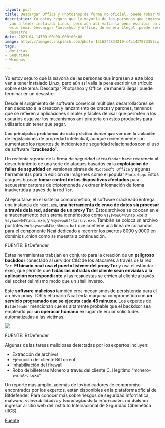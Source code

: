 ```yaml
---
layout: post
title: Descargar Office y Photoshop de forma no oficial, puede robar tus Bitcoins
description: Yo estoy seguro que la mayoría de las personas que ingresen a este blog
  van a tener instalado Linux, pero aún así valía la pena escribir un artículo sobre
  este tema. Descargar Photoshop y Office, de manera ilegal, puede terminar en un
  desastre.
date: 2021-04-14T03:00:00.000+00:00
image: https://images.unsplash.com/photo-1516245834210-c4c142787335?ixlib=rb-1.2.1&ixid=MnwxMjA3fDB8MHxwaG90by1wYWdlfHx8fGVufDB8fHx8&auto=format&fit=crop&w=869&q=80
tags:
- Noticias
- Seguridad
- Windows

---
```

Yo estoy seguro que la mayoría de las personas que ingresen a este blog van a tener instalado Linux, pero aún así valía la pena escribir un artículo sobre este tema. Descargar Photoshop y Office, de manera ilegal, puede terminar en un desastre.

Desde el surgimiento del software comercial múltiples desarrolladores se han dedicado a la creación y lanzamiento de cracks y parches, términos que se refieren a aplicaciones simples y fáciles de usar que permiten a los usuarios esquivar los mecanismos anti piratería en estos productos para utilizarlos sin tener que pagar.

Los principales problemas de esta práctica tienen que ver con la violación de legislaciones de propiedad intelectual, aunque recientemente han aumentado los reportes de incidentes de seguridad relacionados con el uso de software **“crackeado”**.

Un reciente reporte de la firma de seguridad `BitDefender` hace referencia al descubrimiento de una serie de ataques basados en la **explotación de fallas de seguridad** en versiones piratas de `Microsoft Office` y algunas herramientas para la edición de imágenes como el popular `Photoshop`. Estos ataques buscan **tomar control de los dispositivos afectados** para secuestrar carteras de criptomoneda y extraer información de forma inadvertida a través de la red `Tor`.

Al ejecutarse en el sistema comprometido, el software crackeado entrega una instancia de `ncat.exe`, **una herramienta de envío de datos sin procesar a través de la red, además de un proxy Tor**. Estos archivos se colocan en el almacenamiento del sistema identificados como `%syswow64%\nap.exe` o `%syswow64%\ndc.exe`, y `%syswow64\tarsrv.exe`. También se coloca un archivo por lotes en `%syswow64%\chknap.bat` que contiene una línea de comandos para el componente Ncat dedicado a recorrer los puertos 8000 y 9000 en dominios .onion como se muestra a continuación.

[](https://noticiasseguridad.com/nsnews_u/2021/04/bitdefender01.jpg)

FUENTE: BitDefender

Estas herramientas trabajan en conjunto para la creación de un **peligroso backdoor** conectado al servidor C&C de los atacantes a través de la red `Tor`. **El binario ncat usa el puerto listener del proxy Tor** y usa el estándar -exec, que permite que **todas las entradas del cliente sean enviadas a la aplicación correspondiente** y las respuestas se envíen al cliente a través del socket del mismo modo que un shell inverso.

Este **software malicioso** también crea mecanismos de persistencia para el archivo proxy TOR y el binario Ncat en la máquina comprometida con **un servicio programado que se ejecuta cada 45 minutos**. Los expertos de `Bitdefender` mencionan que es altamente probable que el backdoor sea empleado por **un operador humano** en lugar de enviar solicitudes automatizadas a las víctimas.

![](https://noticiasseguridad.com/nsnews_u/2021/04/bitdefender02.jpg)

FUENTE: BitDefender

Algunas de las tareas maliciosas detectadas por los expertos incluyen:

* Extracción de archivos
* Ejecución del cliente BitTorrent
* Inhabilitación del firewall
* Robo de billeteras Monero a través del cliente CLI legítimo “monero-wallet-cli.exe”

Un reporte más amplio, además de los indicadores de compromiso encontrados por los expertos, están disponibles en la plataforma oficial de Bitdefender. Para conocer más sobre riesgos de seguridad informática, malware, vulnerabilidades y tecnologías de la información, no dude en ingresar al sitio web del Instituto Internacional de Seguridad Cibernética (IICS).

[Fuente](http://localhost:1313/posts/descargar-office-y-photoshop-de-forma-no-oficial-puede-robar-tus-bitcoins/Fuente)
